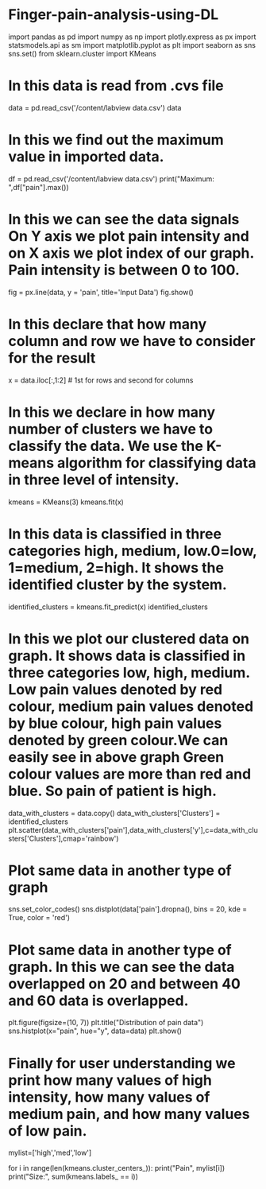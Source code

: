 # Finger-pain-analysis-using-DL
import pandas as pd
import numpy as np
import plotly.express as px
import statsmodels.api as sm
import matplotlib.pyplot as plt
import seaborn as sns
sns.set()
from sklearn.cluster import KMeans

# In this data is read from .cvs file
data = pd.read_csv('/content/labview data.csv')
data

# In this we find out the maximum value in imported data.
df = pd.read_csv('/content/labview data.csv')
print("Maximum: ",df["pain"].max())

# In this we can see the data signals On Y axis we plot pain intensity and on X axis we plot index of our graph. Pain intensity is between 0 to 100.
fig = px.line(data, y = 'pain', title='Input Data')
fig.show()

# In this declare that how many column and row we have to consider for the result
x = data.iloc[:,1:2] # 1st for rows and second for columns

# In this we declare in how many number of clusters we have to classify the data. We use the K-means algorithm for classifying data in three level of intensity.
kmeans = KMeans(3)
kmeans.fit(x)

# In this data is classified in three categories high, medium, low.0=low, 1=medium, 2=high. It shows the identified cluster by the system.
identified_clusters = kmeans.fit_predict(x)
identified_clusters

# In this we plot our clustered data on graph. It shows data is classified in three categories low, high, medium. Low pain values denoted by red colour, medium pain values denoted by blue colour, high pain values denoted by green colour.We can easily see in above graph Green colour values are more than red and blue. So pain of patient is high.

data_with_clusters = data.copy()
data_with_clusters['Clusters'] = identified_clusters 
plt.scatter(data_with_clusters['pain'],data_with_clusters['y'],c=data_with_clusters['Clusters'],cmap='rainbow')

# Plot same data in another type of graph 
sns.set_color_codes()
sns.distplot(data['pain'].dropna(), bins = 20, kde = True, color = 'red')

# Plot same data in another type of graph. In this we can see the data overlapped on 20 and between 40 and 60 data is overlapped.
plt.figure(figsize=(10, 7))
plt.title("Distribution of pain data")
sns.histplot(x="pain", hue="y", data=data)
plt.show()

# Finally for user understanding we print how many values of high intensity, how many values of medium pain, and how many values of low pain.

mylist=['high','med','low']

for i in range(len(kmeans.cluster_centers_)):
  print("Pain", mylist[i])
  print("Size:", sum(kmeans.labels_ == i))


